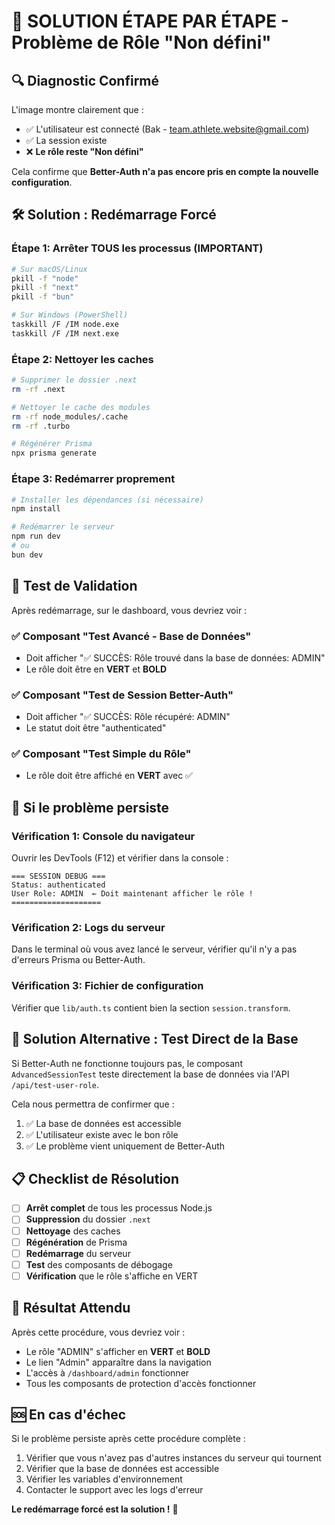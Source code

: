 # 🚨 SOLUTION ÉTAPE PAR ÉTAPE - Problème de Rôle "Non défini"

## 🔍 Diagnostic Confirmé

L'image montre clairement que :
- ✅ L'utilisateur est connecté (Bak - team.athlete.website@gmail.com)
- ✅ La session existe
- ❌ **Le rôle reste "Non défini"**

Cela confirme que **Better-Auth n'a pas encore pris en compte la nouvelle configuration**.

## 🛠️ Solution : Redémarrage Forcé

### Étape 1: Arrêter TOUS les processus (IMPORTANT)
```bash
# Sur macOS/Linux
pkill -f "node"
pkill -f "next"
pkill -f "bun"

# Sur Windows (PowerShell)
taskkill /F /IM node.exe
taskkill /F /IM next.exe
```

### Étape 2: Nettoyer les caches
```bash
# Supprimer le dossier .next
rm -rf .next

# Nettoyer le cache des modules
rm -rf node_modules/.cache
rm -rf .turbo

# Régénérer Prisma
npx prisma generate
```

### Étape 3: Redémarrer proprement
```bash
# Installer les dépendances (si nécessaire)
npm install

# Redémarrer le serveur
npm run dev
# ou
bun dev
```

## 🧪 Test de Validation

Après redémarrage, sur le dashboard, vous devriez voir :

### ✅ Composant "Test Avancé - Base de Données"
- Doit afficher "✅ SUCCÈS: Rôle trouvé dans la base de données: ADMIN"
- Le rôle doit être en **VERT** et **BOLD**

### ✅ Composant "Test de Session Better-Auth"
- Doit afficher "✅ SUCCÈS: Rôle récupéré: ADMIN"
- Le statut doit être "authenticated"

### ✅ Composant "Test Simple du Rôle"
- Le rôle doit être affiché en **VERT** avec ✅

## 🚨 Si le problème persiste

### Vérification 1: Console du navigateur
Ouvrir les DevTools (F12) et vérifier dans la console :
```
=== SESSION DEBUG ===
Status: authenticated
User Role: ADMIN  ← Doit maintenant afficher le rôle !
====================
```

### Vérification 2: Logs du serveur
Dans le terminal où vous avez lancé le serveur, vérifier qu'il n'y a pas d'erreurs Prisma ou Better-Auth.

### Vérification 3: Fichier de configuration
Vérifier que `lib/auth.ts` contient bien la section `session.transform`.

## 🔧 Solution Alternative : Test Direct de la Base

Si Better-Auth ne fonctionne toujours pas, le composant `AdvancedSessionTest` teste directement la base de données via l'API `/api/test-user-role`.

Cela nous permettra de confirmer que :
1. ✅ La base de données est accessible
2. ✅ L'utilisateur existe avec le bon rôle
3. ✅ Le problème vient uniquement de Better-Auth

## 📋 Checklist de Résolution

- [ ] **Arrêt complet** de tous les processus Node.js
- [ ] **Suppression** du dossier `.next`
- [ ] **Nettoyage** des caches
- [ ] **Régénération** de Prisma
- [ ] **Redémarrage** du serveur
- [ ] **Test** des composants de débogage
- [ ] **Vérification** que le rôle s'affiche en VERT

## 🎯 Résultat Attendu

Après cette procédure, vous devriez voir :
- Le rôle "ADMIN" s'afficher en **VERT** et **BOLD**
- Le lien "Admin" apparaître dans la navigation
- L'accès à `/dashboard/admin` fonctionner
- Tous les composants de protection d'accès fonctionner

## 🆘 En cas d'échec

Si le problème persiste après cette procédure complète :
1. Vérifier que vous n'avez pas d'autres instances du serveur qui tournent
2. Vérifier que la base de données est accessible
3. Vérifier les variables d'environnement
4. Contacter le support avec les logs d'erreur

**Le redémarrage forcé est la solution !** 🚀
